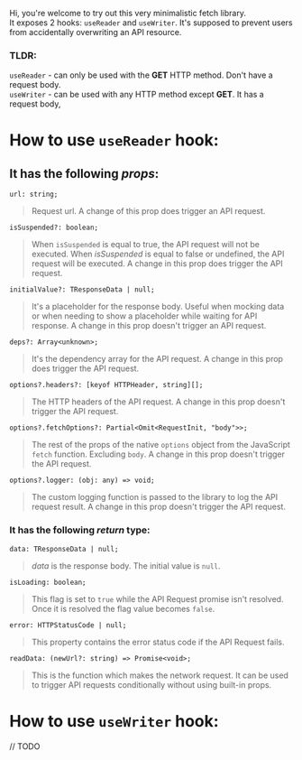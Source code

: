 
Hi, you're welcome to try out this very minimalistic fetch library.
<br>
It exposes 2 hooks: `useReader` and `useWriter`. It's supposed to prevent users from accidentally overwriting an API resource.
### **TLDR**:
`useReader` - can only be used with the **GET** HTTP method. Don't have a request body.
<br>
`useWriter` - can be used with any HTTP method except **GET**. It has a request body,

# How to use `useReader` hook:
  ## It has the following _props_:
`url: string;`
> Request url. A change of this prop does trigger an API request.

`isSuspended?: boolean;`
> When `isSuspended` is equal to true, the API request will not be executed. When _isSuspended_ is equal to false or undefined, the API request will be executed.
A change in this prop does trigger the API request.

`initialValue?: TResponseData | null;` 
> It's a placeholder for the response body. Useful when mocking data or when needing to show a placeholder while waiting for API response. A change in this prop doesn't trigger an API request.

`deps?: Array<unknown>;` 
> It's the dependency array for the API request. A change in this prop does trigger the API request.

`options?.headers?: [keyof HTTPHeader, string][];` 
> The HTTP headers of the API request. A change in this prop doesn't trigger the API request.

`options?.fetchOptions?: Partial<Omit<RequestInit, "body">>;` 
> The rest of the props of the native `options` object from the JavaScript `fetch` function. Excluding `body`. A change in this prop doesn't trigger the API request. 

`options?.logger: (obj: any) => void;` 
> The custom logging function is passed to the library to log the API request result. A change in this prop doesn't trigger the API request.

### It has the following _return_ type: 
`data: TResponseData | null;` 
> _data_ is the response body. The initial value is `null`.

`isLoading: boolean;` 
> This flag is set to `true` while the API Request promise isn't resolved. Once it is resolved the flag value becomes `false`.

`error: HTTPStatusCode | null;` 
> This property contains the error status code if the API Request fails.

`readData: (newUrl?: string) => Promise<void>;`
> This is the function which makes the network request. It can be used to trigger API requests conditionally without using built-in props.

# How to use `useWriter` hook: 
// TODO
